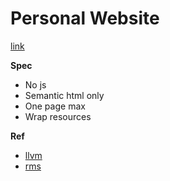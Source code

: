 # Personal Website

[link](https://andrewlorusso.github.io/andrewlorusso/)

**Spec**
- No js
- Semantic html only
- One page max
- Wrap resources  

**Ref**
- [llvm](https://llvm.org/)
- [rms](https://stallman.org/)
